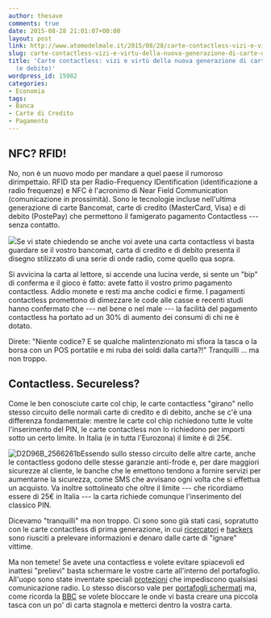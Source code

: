 ```yaml
---
author: thesave
comments: true
date: 2015-08-28 21:01:07+00:00
layout: post
link: http://www.atomodelmale.it/2015/08/28/carte-contactless-vizi-e-virtu-della-nuova-generazione-di-carte-di-credito-e-debito/
slug: carte-contactless-vizi-e-virtu-della-nuova-generazione-di-carte-di-credito-e-debito
title: 'Carte contactless: vizi e virtù della nuova generazione di carte di credito
  (e debito)'
wordpress_id: 15982
categories:
- Economia
tags:
- Banca
- Carte di Credito
- Pagamento
---
```


## NFC? RFID!



No, non è un nuovo modo per mandare a quel paese il rumoroso dirimpettaio. RFID sta per Radio-Frequency IDentification (identificazione a radio frequenze) e NFC è l'acronimo di Near Field Communication (comunicazione in prossimità). Sono le tecnologie incluse nell'ultima generazione di carte Bancomat, carte di credito (MasterCard, Visa) e di debito (PostePay) che permettono il famigerato pagamento Contactless --- senza contatto.

![](http://www.atomodelmale.it/wp-content/uploads/2015/08/Universal_Contactless_Card_Symbol.svg_.png)Se vi state chiedendo se anche voi avete una carta contactless vi basta guardare se il vostro bancomat, carta di credito e di debito presenta il disegno stilizzato di una serie di onde radio, come quello qua sopra.

Si avvicina la carta al lettore, si accende una lucina verde, si sente un "bip" di conferma e il gioco è fatto: avete fatto il vostro primo pagamento contactless. Addio monete e resti ma anche codici e firme. I pagamenti contactless promettono di dimezzare le code alle casse e recenti studi hanno confermato che --- nel bene o nel male --- la facilità del pagamento contactless ha portato ad un 30% di aumento dei consumi di chi ne è dotato.

Direte: "Niente codice? E se qualche malintenzionato mi sfiora la tasca o la borsa con un POS portatile e mi ruba dei soldi dalla carta?!" Tranquilli ... ma non troppo.





## Contactless. Secureless?



Come le ben conosciute carte col chip, le carte contactless "girano" nello stesso circuito delle normali carte di credito e di debito, anche se c'è una differenza fondamentale: mentre le carte col chip richiedono tutte le volte l'inserimento del PIN, le carte contactless non lo richiedono per importi sotto un certo limite. In Italia (e in tutta l'Eurozona) il limite è di 25€.

![D2D96B_2566261b](http://www.atomodelmale.it/wp-content/uploads/2015/08/D2D96B_2566261b-300x187.jpg)Essendo sullo stesso circuito delle altre carte, anche le contactless godono delle stesse garanzie anti-frode e, per dare maggiori sicurezze al cliente, le banche che le emettono tendono a fornire servizi per aumentarne la sicurezza, come SMS che avvisano ogni volta che si effettua un acquisto. Va inoltre sottolineato che oltre il limite --- che ricordiamo essere di 25€ in Italia --- la carta richiede comunque l'inserimento del classico PIN.

Dicevamo "tranquilli" ma non troppo. Ci sono sono già stati casi, sopratutto con le carte contactless di prima generazione, in cui [ricercatori](http://www.telegraph.co.uk/finance/personalfinance/borrowing/creditcards/10095303/Your-contactless-card-could-be-hacked-by-mobile-phone.html) e [hackers](http://www.wired.co.uk/news/archive/2014-11/04/flaw-in-secure-credit-cards) sono riusciti a prelevare informazioni e denaro dalle carte di "ignare" vittime.

Ma non temete! Se avete una contactless e volete evitare spiacevoli ed inattesi "prelievi" basta schermare le vostre carte all'interno del portafoglio. All'uopo sono state inventate speciali [protezioni](http://www.secureidnews.com/news-item/envelope-maker-creates-secure-contactless-sleeve/) che impediscono qualsiasi comunicazione radio. Lo stesso discorso vale per [portafogli schermati](https://www.kickstarter.com/projects/1419276093/the-tap-wallettm-say-bye-bye-to-card-clash) ma, come ricorda la [BBC](http://www.bbc.com/news/business-33637492) se volete bloccare le onde vi basta creare una piccola tasca con un po' di carta stagnola e metterci dentro la vostra carta.

